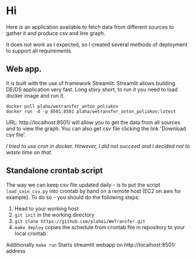 # Hi
Here is an application available to fetch data from different sources to gather it and produce csv and line graph.

It does not work as I expected, so I created several methods of deployment to support all requirements.

## Web app.
It is built with the use of framework Streamlit. Streamlit allows building DE/DS application very fast. Long story short, to run it you need to load docker image and run it.

`docker pull plaha/wetransfer_anton_poliakov`</br>
`docker run -d -p 8501:8501 plaha/wetransfer_anton_poliakov:latest`

URL: http://localhost:8501/ will allow you to get the data from all sources and to view the graph. You can also get csv file clicking the link 'Download csv file'.


*I tried to use cron in docker. However, I did not succeed and I decided not to waste time on that.*

## Standalone crontab script
The way we can keep csv file updated daily - is to put the script `load_coin_csv.py` into crontab by hand on a remote host (EC2 on aws for example). To do so - you should do the following steps:
1. Head to your working host
2. `git init` in the working directory
3. `git clone https://github.com/plahoi/WeTransfer.git`
4. `make deploy` copies the schedule from crontab file in repository to your local crontab

Additionally `make run` Starts streamlit webapp on http://localhost:8501/ address

